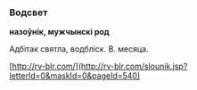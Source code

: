 ### Водсвет
**назоўнік, мужчынскі род**

Адбітак святла, водбліск. В. месяца.

<a rel="author">[http://rv-blr.com/](http://rv-blr.com/slounik.jsp?letterId=0&maskId=0&pageId=540)</a>
